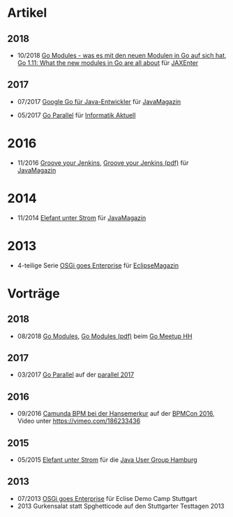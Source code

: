 # Artikel

## 2018

- 10/2018 [Go Modules - was es mit den neuen Modulen in Go auf sich hat](https://jaxenter.de/go-modules-go-1-11-75835), [Go 1.11: What the new modules in Go are all about](https://devopsconference.de/blog/go-1-11-new-modules/) für [JAXEnter](https://jaxenter.de)

## 2017

- 07/2017 [Google Go für Java-Entwickler](https://jaxenter.de/google-go-golang-java-55356) für [JavaMagazin](https://jaxenter.de/magazine/java-magazin)

- 05/2017 [Go Parallel](https://www.informatik-aktuell.de/entwicklung/programmiersprachen/go-parallel.html) für [Informatik Aktuell](https://www.informatik-aktuell.de)

# 2016

- 11/2016 [Groove your Jenkins](https://jaxenter.de/groove-your-jenkins-49423), [Groove your Jenkins (pdf)](https://www.ppi.de/fileadmin/user_upload/Software-Entwicklung/Presse/Jm_Groove_your_Jenkins_08.16.pdf) für [JavaMagazin](https://jaxenter.de/magazine/java-magazin)

# 2014

- 11/2014 [Elefant unter Strom](https://jaxenter.de/elefant-unter-strom-270) für [JavaMagazin](https://jaxenter.de/magazine/java-magazin)

# 2013

- 4-teilige Serie [OSGi goes Enterprise](https://jaxenter.de/modulare-enterprise-osgi-anwendungen-lets-transact-4-3725) für [EclipseMagazin](https://jaxenter.de/magazine/eclipse-magazin)

# Vorträge

## 2018

- 08/2018 [Go Modules](https://docs.google.com/presentation/d/1NZrvgruD7Sn9lh6eA6xj65iYqIWX6ZjX-fPefOg16Dk/edit?usp=sharing), [Go Modules (pdf)](https://raw.githubusercontent.com/remast/remast.github.io/master/2018-08-23_GoMeetupHH_Go_Modules.pdf) beim [Go Meetup HH](https://www.meetup.com/de-DE/Go-User-Group-Hamburg/)

## 2017

- 03/2017 [Go Parallel](https://go-talks.appspot.com/github.com/remast/remast.github.io/2017-03_parallel_Go-Parallel/go-parallel.slide) auf der [parallel 2017](https://www.parallelcon.de/)

## 2016

- 09/2016 [Camunda BPM bei der Hansemerkur](https://raw.githubusercontent.com/remast/remast.github.io/master/2016-09_BPMCon_Camunda_HanseMerkur.pdf) auf der [BPMCon 2016](https://camunda.com/events/camundacon/), Video unter https://vimeo.com/186233436

## 2015

- 05/2015 [Elefant unter Strom](https://raw.githubusercontent.com/remast/remast.github.io/master/2015-05_JUGS_HH_Elefant_unter_Strom.pdf) für die [Java User Group Hamburg](http://www.jughh.de)

## 2013

- 07/2013 [OSGi goes Enterprise](https://raw.githubusercontent.com/remast/remast.github.io/master/2013-07_EclipseDemoCamp_OSGi_goes_Enterprise.pdf) für Eclise Demo Camp Stuttgart
- 2013 Gurkensalat statt Spghetticode auf den Stuttgarter Testtagen 2013
